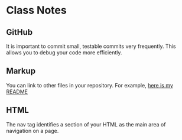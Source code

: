 # Class Notes
## GitHub
It is important to commit small, testable commits very frequently. This allows you to debug your code more efficiently.
## Markup
You can link to other files in your repository. For example, [here is my README](README.md)
## HTML
The nav tag identifies a section of your HTML as the main area of navigation on a page.